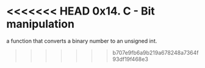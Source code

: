 <<<<<<< HEAD
0x14. C - Bit manipulation
=======
a function that converts a binary number to an unsigned int.
>>>>>>> b707e9fb6a9b219a678248a7364f93df19f468e3
